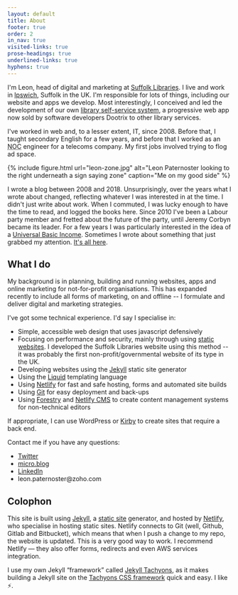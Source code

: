 ```yaml
---
layout: default
title: About
footer: true
order: 2
in_nav: true
visited-links: true
prose-headings: true
underlined-links: true
hyphens: true
---
```


I'm Leon, head of digital and marketing at [Suffolk Libraries](https://www.suffolklibraries.co.uk). I live and work in [Ipswich](https://en.wikipedia.org/wiki/Ipswich), Suffolk in the UK. I'm responsible for lots of things, including our website and apps we develop. Most interestingly, I conceived and led the development of our own <a href="/posts/managing-self-service-project/">library self-service system</a>, a progressive web app now sold by software developers Dootrix to other library services.

I've worked in web and, to a lesser extent, IT, since 2008. Before that, I taught secondary English for a few years, and before that I worked as an <abbr title="Network Operations Centre">NOC</abbr> engineer for a telecoms company. My first jobs involved trying to flog ad space.

{% include figure.html url="leon-zone.jpg" alt="Leon Paternoster looking to the right underneath a sign saying zone" caption="Me on my good side" %}

I wrote a blog between 2008 and 2018. Unsurprisingly, over the years what I wrote about changed, reflecting whatever I was interested in at the time. I didn't just write about work. When I commuted, I was lucky enough to have the time to read, and logged the books here. Since 2010 I've been a Labour party member and fretted about the future of the party, until Jeremy Corbyn became its leader. For a few years I was particularly interested in the idea of a <a href="https://en.wikipedia.org/wiki/Basic_income">Universal Basic Income</a>. Sometimes I wrote about something that just grabbed my attention. <a href="/posts/">It's all here</a>.

## What I do

My background is in planning, building and running websites, apps and online marketing for not-for-profit organisations. This has expanded recently to include all forms of marketing, on and offline -- I formulate and deliver digital and marketing strategies.

I've got some technical experience. I'd say I specialise in:

- Simple, accessible web design that uses javascript defensively
- Focusing on performance and security, mainly through using [static websites](https://en.wikipedia.org/wiki/Static_web_page). I developed the Suffolk Libraries website using this method -- it was probably the first non-profit/governmental website of its type in the UK.
- Developing websites using the [Jekyll](https://jekyllrb.com) static site generator
- Using the [Liquid](https://shopify.github.io/liquid/) templating language
- Using [Netlify](https://netlify.com) for fast and safe hosting, forms and automated site builds
- Using [Git](https://git-scm.com/) for easy deployment and back-ups
- Using [Forestry](https://forestry.io/) and [Netlify CMS](https://www.netlifycms.org/) to create content management systems for non-technical editors

If appropriate, I can use WordPress or [Kirby](https://getkirby.com) to create sites that require a back end.

Contact me if you have any questions:

<ul>

<li><a href="https://mobile.twitter.com/leonpaternoster/">Twitter</a></li>
<li><a href="https://micro.blog/leonp/">micro.blog</a></li>
<li><a href="https://uk.linkedin.com/in/leonpaternoster">LinkedIn</a></li>
<li>leon.paternoster@zoho.com</li>

</ul>

## Colophon

<p>This site is built using <a href="https://jekyllrb.com">Jekyll</a>, a <a href="https://en.wikipedia.org/wiki/Static_web_page">static site</a> generator, and hosted by <a href="https://www.netlify.com">Netlify</a>, who specialise in hosting static sites. Netlify connects to Git (well, Github, Gitlab and Bitbucket), which means that when I push a change to my repo, the website is updated. This is a very good way to work. I recommend Netlify &#8212; they also offer forms, redirects and even AWS services integration.</p>

<p>I use my own Jekyll &#8220;framework&#8221; called <a href="https://github.com/leonp/jekyll-tachyons">Jekyll Tachyons</a>, as it makes building a Jekyll site on the <a href="http://tachyons.io">Tachyons CSS framework</a> quick and easy. I like <span role="img" aria-label="lightning fast">⚡️</span>.</p>
